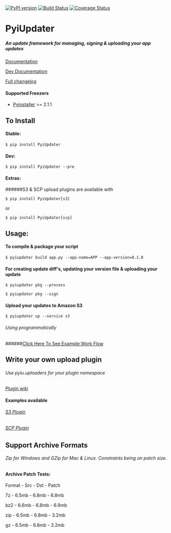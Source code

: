 [![PyPI version](https://badge.fury.io/py/PyiUpdater.svg)](http://badge.fury.io/py/PyiUpdater) [![Build Status](https://circleci.com/gh/JohnyMoSwag/PyiUpdater.svg?style=shield&circle-token=:circle-token)](https://travis-ci.org/JohnyMoSwag/PyiUpdater) [![Coverage Status](https://coveralls.io/repos/JohnyMoSwag/PyiUpdater/badge.svg?branch=master)](https://coveralls.io/r/JohnyMoSwag/PyiUpdater?branch=master)

# PyiUpdater
##### An update framework for managing, signing & uploading your app updates
[Documentation](http://pyiupdater.jmswag.com)

[Dev Documentation](http://pyiupdater-dev.jmswag.com)


[Full changelog](https://github.com/JohnyMoSwag/PyiUpdater/blob/master/changelog.txt)

#### Supported Freezers
* [Pyinstaller](http://www.pyinstaller.org) >= 2.1.1


## To Install

#### Stable:

    $ pip install PyiUpdater

#### Dev:

    $ pip install PyiUpdater --pre

#### Extras:
######S3 & SCP upload plugins are available with

    $ pip install PyiUpdater[s3]

or

    $ pip install PyiUpdater[scp]


## Usage:

#### To compile & package your script

    $ pyiupdater build app.py --app-name=APP --app-version=0.1.0


#### For creating update diff's, updating your version file & uploading your update

    $ pyiupdater pkg --process

    $ pyiupdater pkg --sign

#### Upload your updates to Amazon S3

    $ pyiupdater up --service s3


###### Using programmatically
######[Click Here To See Example Work Flow](https://github.com/JohnyMoSwag/PyiUpdater/tree/master/demos "Example Usage")


## Write your own upload plugin
###### Use pyiu.uploaders for your plugin namespace
[Plugin wiki](https://github.com/JohnyMoSwag/PyiUpdater/wiki/Make-an-upload-plugin "Plugin wiki")

#### Examples available
###### [S3 Plugin](https://github.com/JohnyMoSwag/pyiupdater-s3-plugin "S3 Plugin")
###### [SCP Plugin](https://github.com/JohnyMoSwag/pyiupdater-scp-plugin "SCP Plugin")

## Support Archive Formats
###### Zip for Windows and GZip for Mac & Linux.  Constraints being on patch size.

#### Archive Patch Tests:
Format  -  Src  -  Dst  -  Patch

7z - 6.5mb - 6.8mb -  6.8mb

bz2 - 6.6mb - 6.8mb - 6.9mb

zip - 6.5mb - 6.8mb - 3.2mb

gz - 6.5mb - 6.8mb - 3.2mb
